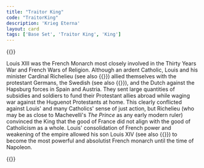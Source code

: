 ```yaml
---
title: "Traitor King"
code: "TraitorKing"
description: 'Krieg Eterna'
layout: card
tags: ['Base Set', 'Traitor King', 'King']
---
```

{{<card-detail-page title="TraitorKing" artwork="Louis XIII of France by Philippe de Champaigne (1635)" attr="William Shakespeare" book="Macbeth">}}
<p>
Louis XIII was the French Monarch most closely involved in the Thirty Years War and French Wars of Religion.  Although an ardent Catholic, Louis and his minister Cardinal Richelieu (see also {{<cardlink name="Minister" code="minister">}}) allied themselves with the protestant Germans, the Swedish (see also {{<cardlink name="Lion King" code="lion-king">}}), and the Dutch against the Hapsburg forces in Spain and Austria. They sent large quantities of subsidies and soldiers to fund their Protestant allies abroad while waging war against the Huguenot Protestants at home. This clearly conflicted against Louis' and many Catholics' sense of just action, but Richelieu (who may be as close to Machevelli's <i>The Prince</i> as any early modern ruler) convinced the King that the good of France did not align with the good of Catholicism as a whole. Louis' consolidation of French power and weakening of the empire allowed his son Louis XIV (see also {{<cardlink name="Sun King" code="sun-king">}}) to become the most powerful and absolutist French monarch until the time of Napoleon.
</p> 

{{</card-detail-page>}}
